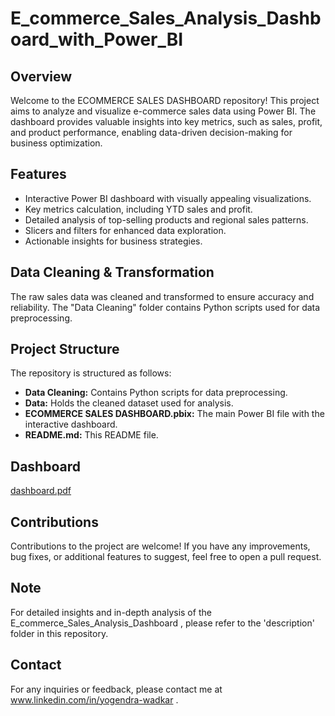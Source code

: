 # E_commerce_Sales_Analysis_Dashboard_with_Power_BI
 
## Overview

Welcome to the ECOMMERCE SALES DASHBOARD repository! This project aims to analyze and visualize e-commerce sales data using Power BI. The dashboard provides valuable insights into key metrics, such as sales, profit, and product performance, enabling data-driven decision-making for business optimization.

## Features

- Interactive Power BI dashboard with visually appealing visualizations.
- Key metrics calculation, including YTD sales and profit.
- Detailed analysis of top-selling products and regional sales patterns.
- Slicers and filters for enhanced data exploration.
- Actionable insights for business strategies.


## Data Cleaning & Transformation

The raw sales data was cleaned and transformed to ensure accuracy and reliability. The "Data Cleaning" folder contains Python scripts used for data preprocessing.

## Project Structure

The repository is structured as follows:

- **Data Cleaning:** Contains Python scripts for data preprocessing.
- **Data:** Holds the cleaned dataset used for analysis.
- **ECOMMERCE SALES DASHBOARD.pbix:** The main Power BI file with the interactive dashboard.
- **README.md:** This README file.

## Dashboard
[dashboard.pdf](https://github.com/Yogendra-Wadkar/E_commerce_Sales_Analysis_Dashboard_with_Power_BI/files/12136375/dashboard.pdf)



## Contributions

Contributions to the project are welcome! If you have any improvements, bug fixes, or additional features to suggest, feel free to open a pull request.

## Note 
For detailed insights and in-depth analysis of the E_commerce_Sales_Analysis_Dashboard , please refer to the 'description' folder in this repository.

## Contact

For any inquiries or feedback, please contact me at www.linkedin.com/in/yogendra-wadkar .
